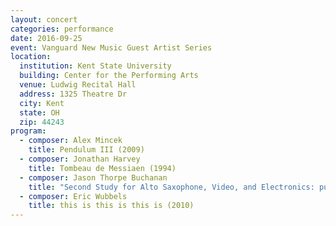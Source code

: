 ```yaml
---
layout: concert
categories: performance
date: 2016-09-25
event: Vanguard New Music Guest Artist Series
location:
  institution: Kent State University
  building: Center for the Performing Arts
  venue: Ludwig Recital Hall
  address: 1325 Theatre Dr
  city: Kent
  state: OH
  zip: 44243
program:
  - composer: Alex Mincek
    title: Pendulum III (2009)
  - composer: Jonathan Harvey
    title: Tombeau de Messiaen (1994)
  - composer: Jason Thorpe Buchanan
    title: "Second Study for Alto Saxophone, Video, and Electronics: pulp (2015)"
  - composer: Eric Wubbels
    title: this is this is this is (2010)
---
```

